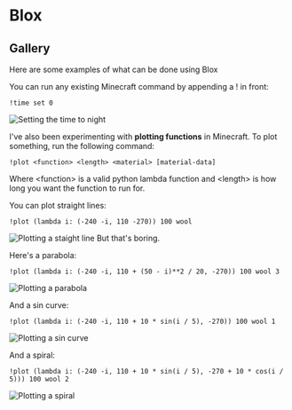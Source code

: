 # Blox

## Gallery
Here are some examples of what can be done using Blox

You can run any existing Minecraft command by appending a ! in front:

    !time set 0
![Setting the time to night](http://i.imgur.com/qZ8sIaH.png)

I've also been experimenting with **plotting functions** in Minecraft.
To plot something, run the following command:

    !plot <function> <length> <material> [material-data]
Where \<function> is a valid python lambda function and \<length> is how long you want the function to run for.

You can plot straight lines:

    !plot (lambda i: (-240 -i, 110 -270)) 100 wool
![Plotting a staight line](http://i.imgur.com/BPJRguN.png)
But that's boring.

Here's a parabola:

    !plot (lambda i: (-240 -i, 110 + (50 - i)**2 / 20, -270)) 100 wool 3
![Plotting a  parabola](http://i.imgur.com/DwtGSBM.png)

And a sin curve:

    !plot (lambda i: (-240 -i, 110 + 10 * sin(i / 5), -270)) 100 wool 1
![Plotting a sin curve](http://i.imgur.com/biixx7F.png)

And a spiral:

    !plot (lambda i: (-240 -i, 110 + 10 * sin(i / 5), -270 + 10 * cos(i / 5))) 100 wool 2
![Plotting a spiral](http://i.imgur.com/o9eclmB.png)
